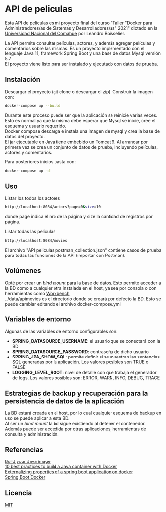 # API de peliculas

Esta API de peliculas es mi proyecto final del curso "Taller "Docker para Administradores/as de Sistemas y Desarrolladores/as" 2021" dictado en la [Universidad Nacional del Comahue](https://web.curza.uncoma.edu.ar/) por Leandro Boisselier.  

La API permite consultar películas, actores, y además agregar películas y comentarios sobre las mismas.
Es un proyecto implementado con el lenguaje Java 11, framework Spring Boot y una base de datos Mysql versión 5.7  
El proyecto viene listo para ser instalado y ejecutado con datos de prueba.

## Instalación

Descargar el proyecto (git clone o descargar el zip).
Construir la imagen con:  

```bash
docker-compose up --build
```
  
Durante este proceso puede ser que la aplicación se reinicie varias veces. Esto es normal ya que la misma debe esperar que Mysql se inicie, cree el esquema y usuario requerido.  
Docker compose descarga e instala una imagen de mysql y crea la base de datos del proyecto.  
El jar ejecutable en Java tiene embebido un Tomcat 9. Al arrancar por primera vez se crea un conjunto de datos de prueba, incluyendo películas, actores y comentarios.  

Para posteriores inicios basta con:

```bash
docker-compose up -d
```

## Uso

Listar los todos los actores
```bash
http://localhost:8084/actors?page=0&size=10
```
donde page indica el nro de la página y size la cantidad de registros por página.

Listar todas las películas
```bash
http://localhost:8084/movies
```

El archivo "API peliculas.postman_collection.json" contiene casos de prueba para todas las funciones de la API (importar con Postman).

## Volúmenes
Opté por crear un _bind mount_ para la base de datos.  Esto permite acceder a la BD como a cualquier otra instalada en el host, ya sea por consola o con herramientas como [Workbench](https://www.mysql.com/products/workbench/)  
../data/apimovies es el directorio donde se creará por defecto la BD. Esto se puede cambiar editando el archivo docker-compose.yml

## Variables de entorno
Algunas de las variables de entorno configurables son:  
- **SPRING_DATASOURCE_USERNAME**: el usuario que se conectará con la BD  
- **SPRING_DATASOURCE_PASSWORD**: contraseña de dicho usuario  
- **SPRING_JPA_SHOW_SQL**: permite definir si se muestran las sentencias SQL generadas por la aplicación. Los valores posibles son TRUE o FALSE  
- **LOGGING_LEVEL_ROOT**: nivel de detalle con que trabaja el generador de logs. Los valores posibles son: ERROR, WARN, INFO, DEBUG, TRACE  

## Estrategias de backup y recuperación para la persistencia de datos de la aplicación
La BD estará creada en el host, por lo cual cualquier esquema de backup en uso se puede aplicar a esta BD.  
Al ser un *bind mount* la bd sigue existiendo al detener el contenedor. Además puede ser accedida por otras aplicaciones, herramientas de consulta y administración.  

## Referencias
[Build your Java image](https://docs.docker.com/language/java/build-images/)  
[10 best practices to build a Java container with Docker](https://snyk.io/blog/best-practices-to-build-java-containers-with-docker/)  
[Externalizing properties of a spring boot application on docker ](https://www.linkedin.com/pulse/externalizing-properties-spring-boot-application-docker-phani-bushan)  
[Spring Boot Docker](https://spring.io/guides/topicals/spring-boot-docker/)  

## Licencia
[MIT](https://choosealicense.com/licenses/mit/)